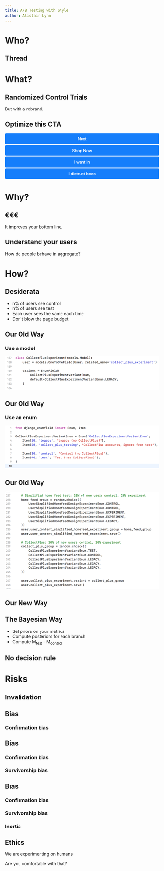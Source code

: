 ```yaml
---
title: A/B Testing with Style
author: Alistair Lynn
---
```


Who?
====

Thread
------

What?
=====

Randomized Control Trials
-------------------------

But with a rebrand.

Optimize this CTA
-----------------

![cta-control][cta-control]
![cta-test1][cta-test1]
![cta-test2][cta-test2]
![cta-test3][cta-test3]

Why?
====

€€€
---

It improves your bottom line.

Understand your users
---------------------

How do people behave in aggregate?

How?
====

Desiderata
----------

* n% of users see control
* n% of users see test
* Each user sees the same each time
* Don't blow the page budget

Our Old Way
-----------

### Use a model

![a-model][test-model]

Our Old Way
-----------

### Use an enum

![an-enum][test-enum]

Our Old Way
-----------

![some-processing][test-process-trials]

Our New Way
-----------

The Bayesian Way
----------------

* Set priors on your metrics
* Compute posteriors for each branch
* Compute M<sub>test</sub> - M<sub>control</sub>

No decision rule
----------------

Risks
=====

Invalidation
------------

Bias
----

### Confirmation bias

Bias
----

### Confirmation bias

### Survivorship bias

Bias
----

### Confirmation bias

### Survivorship bias

### Inertia

Ethics
------

We are experimenting on humans

Are you comfortable with that?

[cta-control]: assets/why/cta_control.png
[cta-test1]: assets/why/cta_test1.png
[cta-test2]: assets/why/cta_test2.png
[cta-test3]: assets/why/cta_test3.png

[test-model]: assets/how/model.png
[test-enum]: assets/how/enum.png
[test-process-trials]: assets/how/process_trials.png

[bayes-change]: assets/how/bayes_changebox.png
[bayes-sample]: assets/how/bayes_samplebox.png
[bayes-cdf]: assets/how/bayes_changecdf.png
[bayes-post]: assets/how/bayes_posteriors.png
